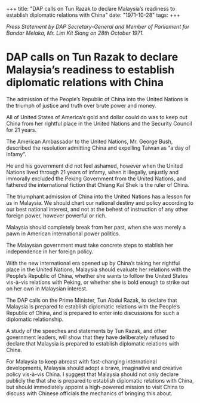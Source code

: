 +++ 
title: "DAP calls on Tun Razak to declare Malaysia’s readiness to establish diplomatic relations with China"
date: "1971-10-28"
tags:
+++

_Press Statement by DAP Secretary-General and Member of Parliament for Bandar Melaka, Mr. Lim Kit Siang on 28th October 1971._

# DAP calls on Tun Razak to declare Malaysia’s readiness to establish diplomatic relations with China

The admission of the People’s Republic of China into the United Nations is the triumph of justice and truth over brute power and money. 

All of United States of America’s gold and dollar could do was to keep out China from her rightful place in the United Nations and the Security Council for 21 years. </u>

The American Ambassador to the United Nations, Mr. George Bush, described the resolution admitting China and expelling Taiwan as “a day of infamy”.

He and his government did not feel ashamed, however when the United Nations lived through 21 years of infamy, when it illegally, unjustly and immorally excluded the Peking Government from the United Nations, and fathered the international fiction that Chiang Kai Shek is the ruler of China.

The triumphant admission of China into the United Nations has a lesson for us in Malaysia. We should chart our national destiny and policy according to our best national interest, and not at the behest of instruction of any other foreign power, however powerful or rich. 

Malaysia should completely break from her past, when she was merely a pawn in American international power politics. 

The Malaysian government must take concrete steps to stablish her independence in her foreign policy.

With the new international era opened up by China’s taking her rightful place in the United Nations, Malaysia should evaluate her relations with the People’s Republic of China, whether she wants to follow the United States vis-à-vis relations with Peking, or whether she is bold enough to strike out on her own in Malaysian interest.

The DAP calls on the Prime Minister, Tun Abdul Razak, to declare that Malaysia is prepared to establish diplomatic relations with the People’s Republic of China, and is prepared to enter into discussions for such a diplomatic relationship.

A study of the speeches and statements by Tun Razak, and other government leaders, will show that they have deliberately refused to declare that Malaysia is prepared to establish diplomatic relations with China. 

For Malaysia to keep abreast with fast-changing international developments, Malaysia should adopt a brave, imaginative and creative policy vis-à-vis China. I suggest that Malaysia should not only declare publicly the that she is prepared to establish diplomatic relations with China, but should immediately appoint a high-powered mission to visit China to discuss with Chinese officials the mechanics of bringing this about. 

 
